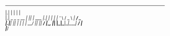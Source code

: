  _                      _   _       
|.|                    | | | |      
|.|    _   _ _ __   ___| |_| |_ ___ 
|.|   | | | | '_ \ / _ \ __| __/ _ \
|.|___| |_| | | | |  __/ |_| ||  __/
|_____\__, |_| |_|\___|\__|\__\___|
        __/ |                       
       |___/          
